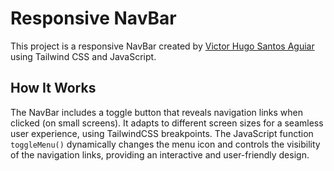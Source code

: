 # Responsive NavBar

This project is a responsive NavBar created by [Victor Hugo Santos Aguiar](https://github.com/vhugoaguiar) using Tailwind CSS and JavaScript.

## How It Works

The NavBar includes a toggle button that reveals navigation links when clicked (on small screens). It adapts to different screen sizes for a seamless user experience, using TailwindCSS breakpoints. The JavaScript function `toggleMenu()` dynamically changes the menu icon and controls the visibility of the navigation links, providing an interactive and user-friendly design.
